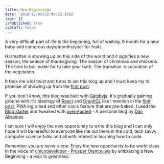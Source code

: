 ```yaml
---
title: New Beginnings
date: '2018-12-06T22:40:32.169Z'
tags: []
isPublished: true
isDraft: false
---
```


A very difficult part of life is the beginning, full of waiting. 9 month for a new baby and numerous days/months/year for fruits.

Harmattan is showing up on this side of the world and it signifies a new season, the season of thanksgiving. The season of christmas and chickens. The time to boil water for to take your bath. The transition in coloration of the vegetation.

It took me a lot twist and turns to set this blog up and I must keep my to promise of showing up from the [first post](https://oluwasetemi.github.io/hello-word).

If you don't know, this blog was built with [Gatsbyjs](https://gatsbyjs.org). It's gradually gaining ground with it's ideology of [React](https://reactjs.org) and [GraphQL](https://graphql.org) like I mention in the [first post](https://oluwasetemi.github.io/hello-world), PWA ingrained and other cools feature that are pre-baked. I used the [Blog starter](https://github.com/gatsbyjs/gatsby-starter-blog) and tweaked with [overreacted](https://overreacted.io/) - A personal blog by [Dan Abramov](https://mobile.twitter.com/dan_abramov).

I am sure I will enjoy the new opportunity to write this blog and I can only hope it will be needful to everyone like me out there in the cold, tech savvy , computer science folks and all with interest in learning how to code.

Remember you are never alone. Enjoy the new opportunity to be world class in the voice of [unicodeveloper - Prosper Otemuyiwa](https://mobile.twitter.com/unicodeveloper) by embracing a New Beginning - a leap to greatness.

